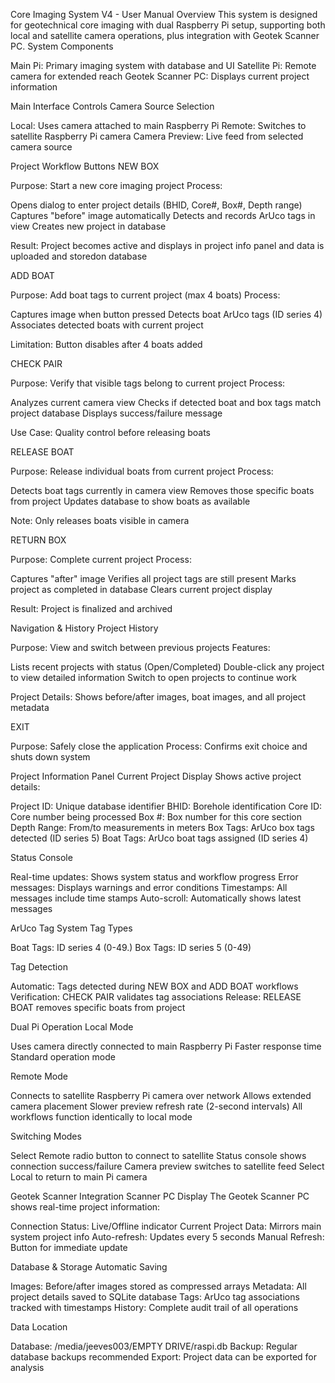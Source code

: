 Core Imaging System V4 - User Manual
Overview
This system is designed for geotechnical core imaging with dual Raspberry Pi setup, supporting both local and satellite camera operations, plus integration with Geotek Scanner PC.
System Components

Main Pi: Primary imaging system with database and UI
Satellite Pi: Remote camera for extended reach
Geotek Scanner PC: Displays current project information


Main Interface Controls
Camera Source Selection

Local: Uses camera attached to main Raspberry Pi
Remote: Switches to satellite Raspberry Pi camera
Camera Preview: Live feed from selected camera source

Project Workflow Buttons
NEW BOX

Purpose: Start a new core imaging project
Process:

Opens dialog to enter project details (BHID, Core#, Box#, Depth range)
Captures "before" image automatically
Detects and records ArUco tags in view
Creates new project in database

Result: Project becomes active and displays in project info panel and data is uploaded and storedon database 


ADD BOAT

Purpose: Add boat tags to current project (max 4 boats)
Process:

Captures image when button pressed
Detects boat ArUco tags (ID series 4)
Associates detected boats with current project

Limitation: Button disables after 4 boats added


CHECK PAIR

Purpose: Verify that visible tags belong to current project
Process:

Analyzes current camera view
Checks if detected boat and box tags match project database
Displays success/failure message


Use Case: Quality control before releasing boats


RELEASE BOAT

Purpose: Release individual boats from current project
Process:

Detects boat tags currently in camera view
Removes those specific boats from project
Updates database to show boats as available


Note: Only releases boats visible in camera


RETURN BOX

Purpose: Complete current project
Process:

Captures "after" image
Verifies all project tags are still present
Marks project as completed in database
Clears current project display


Result: Project is finalized and archived

Navigation & History
Project History

Purpose: View and switch between previous projects
Features:

Lists recent projects with status (Open/Completed)
Double-click any project to view detailed information
Switch to open projects to continue work


Project Details: Shows before/after images, boat images, and all project metadata

EXIT

Purpose: Safely close the application
Process: Confirms exit choice and shuts down system


Project Information Panel
Current Project Display
Shows active project details:

Project ID: Unique database identifier
BHID: Borehole identification
Core ID: Core number being processed
Box #: Box number for this core section
Depth Range: From/to measurements in meters
Box Tags: ArUco box tags detected (ID series 5)
Boat Tags: ArUco boat tags assigned (ID series 4)

Status Console

Real-time updates: Shows system status and workflow progress
Error messages: Displays warnings and error conditions
Timestamps: All messages include time stamps
Auto-scroll: Automatically shows latest messages


ArUco Tag System
Tag Types

Boat Tags: ID series 4 (0-49.)
Box Tags: ID series 5 (0-49)

Tag Detection

Automatic: Tags detected during NEW BOX and ADD BOAT workflows
Verification: CHECK PAIR validates tag associations
Release: RELEASE BOAT removes specific boats from project


Dual Pi Operation
Local Mode

Uses camera directly connected to main Raspberry Pi
Faster response time
Standard operation mode

Remote Mode

Connects to satellite Raspberry Pi camera over network
Allows extended camera placement
Slower preview refresh rate (2-second intervals)
All workflows function identically to local mode

Switching Modes

Select Remote radio button to connect to satellite
Status console shows connection success/failure
Camera preview switches to satellite feed
Select Local to return to main Pi camera


Geotek Scanner Integration
Scanner PC Display
The Geotek Scanner PC shows real-time project information:

Connection Status: Live/Offline indicator
Current Project Data: Mirrors main system project info
Auto-refresh: Updates every 5 seconds
Manual Refresh: Button for immediate update


Database & Storage
Automatic Saving

Images: Before/after images stored as compressed arrays
Metadata: All project details saved to SQLite database
Tags: ArUco tag associations tracked with timestamps
History: Complete audit trail of all operations

Data Location

Database: /media/jeeves003/EMPTY DRIVE/raspi.db
Backup: Regular database backups recommended
Export: Project data can be exported for analysis

